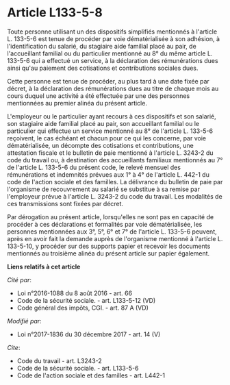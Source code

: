 # Article L133-5-8

Toute personne utilisant un des dispositifs simplifiés mentionnés à l'article L. 133-5-6 est tenue de procéder par voie
dématérialisée à son adhésion, à l'identification du salarié, du stagiaire aide familial placé au pair, de l'accueillant
familial ou du particulier mentionné au 8° du même article L. 133-5-6 qui a effectué un service, à la déclaration des
rémunérations dues ainsi qu'au paiement des cotisations et contributions sociales dues. 

Cette personne est tenue de procéder, au plus tard à une date fixée par décret, à la déclaration des rémunérations dues au
titre de chaque mois au cours duquel une activité a été effectuée par une des personnes mentionnées au premier alinéa du
présent article. 

L'employeur ou le particulier ayant recours à ces dispositifs et son salarié, son stagiaire aide familial placé au pair, son
accueillant familial ou le particulier qui effectue un service mentionné au 8° de l'article L. 133-5-6 reçoivent, le cas
échéant et chacun pour ce qui les concerne, par voie dématérialisée, un décompte des cotisations et contributions, une
attestation fiscale et le bulletin de paie mentionné à l'article L. 3243-2 du code du travail ou, à destination des
accueillants familiaux mentionnés au 7° de l'article L. 133-5-6 du présent code, le relevé mensuel des rémunérations et
indemnités prévues aux 1° à 4° de l'article L. 442-1 du code de l'action sociale et des familles. La délivrance du bulletin
de paie par l'organisme de recouvrement au salarié se substitue à sa remise par l'employeur prévue à l'article L. 3243-2 du
code du travail. Les modalités de ces transmissions sont fixées par décret. 

Par dérogation au présent article, lorsqu'elles ne sont pas en capacité de procéder à ces déclarations et formalités par voie
dématérialisée, les personnes mentionnées aux 3°, 5°, 6° et 7° de l'article L. 133-5-6 peuvent, après en avoir fait la
demande auprès de l'organisme mentionné à l'article L. 133-5-10, y procéder sur des supports papier et recevoir les documents
mentionnés au troisième alinéa du présent article sur papier également.

**Liens relatifs à cet article**

_Cité par_:

  - Loi n°2016-1088 du 8 août 2016 - art. 66
  - Code de la sécurité sociale. - art. L133-5-12 (VD)
  - Code général des impôts, CGI. - art. 87 A (VD)

_Modifié par_:

  - Loi n°2017-1836 du 30 décembre 2017 - art. 14 (V)

_Cite_:

  - Code du travail - art. L3243-2
  - Code de la sécurité sociale. - art. L133-5-6
  - Code de l'action sociale et des familles - art. L442-1
